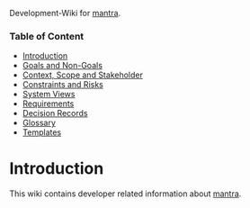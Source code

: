 Development-Wiki for [mantra](https://github.com/mhatzl/mantra).

### Table of Content

- [Introduction](#introduction)
- [Goals and Non-Goals](1-Goals-and-Non‐Goals)
- [Context, Scope and Stakeholder](2-Context,-Scope-and-Stakeholder)
- [Constraints and Risks](3-Constraints-and-Risks)
- [System Views](4-System-Views)
- [Requirements](5-Requirements)
- [Decision Records](6-Decision-Records)
- [Glossary](Glossary)
- [Templates](Templates)

# Introduction

This wiki contains developer related information about [mantra](https://github.com/mhatzl/mantra).
